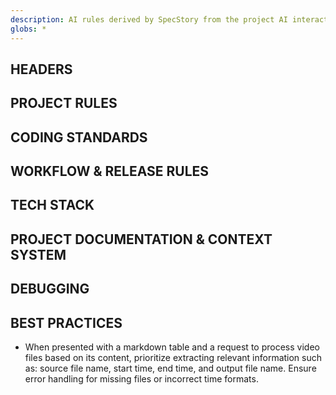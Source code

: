 ```yaml
---
description: AI rules derived by SpecStory from the project AI interaction history
globs: *
---
```


## HEADERS

## PROJECT RULES

## CODING STANDARDS

## WORKFLOW & RELEASE RULES

## TECH STACK

## PROJECT DOCUMENTATION & CONTEXT SYSTEM

## DEBUGGING

## BEST PRACTICES
- When presented with a markdown table and a request to process video files based on its content, prioritize extracting relevant information such as: source file name, start time, end time, and output file name. Ensure error handling for missing files or incorrect time formats.